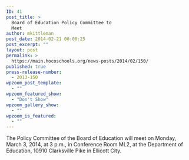 ```yaml
---
ID: 41
post_title: >
  Board of Education Policy Committee to
  Meet
author: mkittleman
post_date: 2014-02-21 00:00:25
post_excerpt: ""
layout: post
permalink: >
  https://main.hocoschools.org/news-posts/2014/02/150/
published: true
press-release-number:
  - 2013-150
wpzoom_post_template:
  - ""
wpzoom_featured_show:
  - "Don't Show"
wpzoom_gallery_show:
  - ""
wpzoom_is_featured:
  - ""
---
```

The Policy Committee of the Board of Education will meet on Monday, March 3, 2014, at 3 p.m., in Conference Room ML2, at the Department of Education, 10910 Clarksville Pike in Ellicott City.